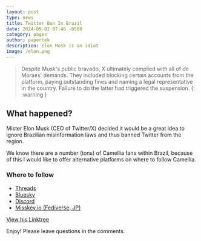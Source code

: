 ```yaml
---
layout: post
type: news
title: Twitter Ban In Brazil
date: 2024-09-02 07:46 -0500
category: pages
author: papertek
description: Elon Musk is an idiot
image: /elon.png
---
```


> Despite Musk's public bravado, X ultimately complied with all of de Moraes' demands. They included blocking certain accounts from the platform, paying outstanding fines and naming a legal representative in the country. Failure to do the latter had triggered the suspension.
{: .warning }

## What happened?

Mister Elon Musk (CEO of Twitter/X) decided it would be a great idea to ignore Brazilian misinformation laws and thus banned Twitter from the region.

We know there are a number (tons) of Camellia fans within Brazil, because of this I would like to offer alternative platforms on where to follow Camellia.

### Where to follow

- [Threads](https://www.threads.net/@cametek_)
- [Bluesky](https://bsky.app/profile/cametek.bsky.social)
- [Discord](https://discord.com/invite/camellia)
- [Misskey.io (Fediverse, JP)](https://misskey.io/@cametek)

[View his Linktree](https://linktr.ee/cametek)

Enjoy! Please leave questions in the comments.
